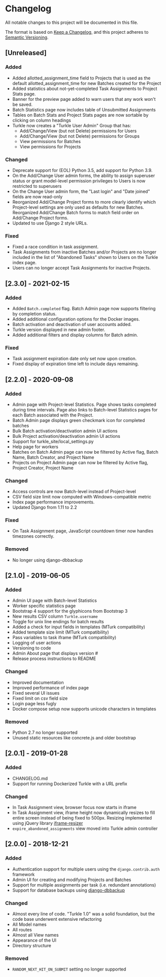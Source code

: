 # Changelog
All notable changes to this project will be documented in this file.

The format is based on [Keep a Changelog](https://keepachangelog.com/en/1.0.0/),
and this project adheres to [Semantic Versioning](https://semver.org/spec/v2.0.0.html).

## [Unreleased]
### Added
- Added allotted_assignment_time field to Projects that is used as
  the default allotted_assignment_time for new Batches created
  for the Project
- Added statistics about not-yet-completed Task Assignments to
  Project Stats page.
- Banner for the preview page added to warn users that any work
  won't be saved.
- Batch Statistics page now includes table of Unsubmitted Assignments
- Tables on Batch Stats and Project Stats pages are now sortable
  by clicking on column headings
- Turkle now creates a "Turkle User Admin" Group that has:
  - Add/Change/View (but not Delete) permissions for Users
  - Add/Change/View (but not Delete) permissions for Groups
  - View permissions for Batches
  - View permissions for Projects

### Changed
- Deprecate support for (EOL) Python 3.5, add support for
  Python 3.9.
- On the Add/Change User admin forms, the ability to assign superuser
  status or grant model-level permission privileges to Users is now
  restricted to superusers
- On the Change User admin form, the "Last login" and "Date joined"
  fields are now read-only
- Reorganized Add/Change Project forms to more clearly identify which
  Project-level settings are only used as defaults for new Batches.
  Reorganized Add/Change Batch forms to match field order on Add/Change
  Project forms.
- Updated to use Django 2 style URLs.

### Fixed
- Fixed a race condition in task assignment.
- Task Assignments from inactive Batches and/or Projects are no
  longer included in the list of "Abandoned Tasks" shown to
  Users on the Turkle index page.
- Users can no longer accept Task Assignments for inactive
  Projects.

## [2.3.0] - 2021-02-15
### Added
- Added `Batch.completed` flag. Batch Admin page now supports
  filtering by completion status.
- Added additional configuration options for the Docker images.
- Batch activation and deactivation of user accounts added.
- Turkle version displayed in new admin footer.
- Added additional filters and display columns for Batch admin.

### Fixed
- Task assignment expiration date only set now upon creation.
- Fixed display of expiration time left to include days remaining.

## [2.2.0] - 2020-09-08
### Added
- Admin page with Project-level Statistics.  Page shows tasks
  completed during time intervals.  Page also links to Batch-level
  Statistics pages for each Batch associated with the Project.
- Batch Admin page displays green checkmark icon for completed batches
- Bulk Batch activation/deactivation admin UI actions
- Bulk Project activation/deactivation admin UI actions
- Support for turkle_site/local_settings.py
- Help page for workers
- Batches on Batch Admin page can now be filtered by Active flag,
  Batch Name, Batch Creator, and Project Name
- Projects on Project Admin page can now be filtered by Active flag,
  Project Creator, Project Name

### Changed
- Access controls are now Batch-level instead of Project-level
- CSV field size limit now computed with Windows-compatible metric
- Index page performance improvements.
- Updated Django from 1.11 to 2.2

### Fixed
- On Task Assignment page, JavaScript countdown timer now handles
  timezones correctly.

### Removed
- No longer using django-dbbackup

## [2.1.0] - 2019-06-05
### Added
- Admin UI page with Batch-level Statistics
- Worker specific statistics page
- Bootstrap 4 support for the glyphicons from Bootstrap 3
- New results CSV column `Turkle.username`
- Toggle for unix line endings for batch results
- Added a check for input fields in templates (MTurk compatibility)
- Added template size limit (MTurk compatibility)
- Pass variables to task iframe (MTurk compatibility)
- Logging of user actions
- Versioning to code
- Admin About page that displays version #
- Release process instructions to README

### Changed
- Improved documentation
- Improved performance of index page
- Fixed several UI issues
- Fixed limit on csv field size
- Login page less fugly
- Docker compose setup now supports unicode characters in templates

### Removed
- Python 2.7 no longer supported
- Unused static resources like concrete.js and older bootstrap

## [2.0.1] - 2019-01-28
### Added
- CHANGELOG.md
- Support for running Dockerized Turkle with a URL prefix

### Changed
- In Task Assignment view, browser focus now starts in iframe
- In Task Assignment view, iframe height now dynamically resizes
  to fill entire screen instead of being fixed to 500px.  Resizing
  implemented using jQuery library
  [iframe-resizer](https://github.com/davidjbradshaw/iframe-resizer)
- `expire_abandoned_assignments` view moved into Turkle admin controller

## [2.0.0] - 2018-12-21
### Added
- Authentication support for multiple users using the
  `django.contrib.auth` framework
- Admin UI for creating and modifying Projects and Batches
- Support for multiple assignments per task (i.e. redundant
  annotations)
- Support for database backups using
  [django-dbbackup](https://django-dbbackup.readthedocs.io/en/stable/)

### Changed
- Almost every line of code. "Turkle 1.0" was a solid foundation, but
  the code base underwent extensive refactoring
- All Model names
- All routes
- Almost all View names
- Appearance of the UI
- Directory structure

### Removed
- `RANDOM_NEXT_HIT_ON_SUBMIT` setting no longer supported
